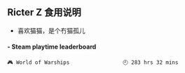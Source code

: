 ## Ricter Z 食用说明
- 喜欢猫猫，是个冇猫孤儿

<!-- steam-box start -->
#### - Steam playtime leaderboard
```text
🎮 World of Warships                 🕘 283 hrs 32 mins
```
<!-- Powered by https://github.com/YouEclipse/steam-box . -->
<!-- steam-box end -->
